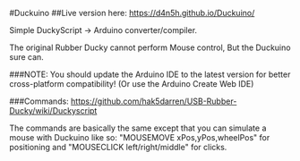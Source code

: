 #Duckuino
##Live version here: https://d4n5h.github.io/Duckuino/

Simple DuckyScript -> Arduino converter/compiler.

The original Rubber Ducky cannot perform Mouse control, But the Duckuino sure can.

###NOTE: You should update the Arduino IDE to the latest version for better cross-platform compatibility! (Or use the Arduino Create Web IDE)

###Commands:
https://github.com/hak5darren/USB-Rubber-Ducky/wiki/Duckyscript

The commands are basically the same except that you can simulate a mouse with Duckuino like so:
"MOUSEMOVE xPos,yPos,wheelPos" for positioning and "MOUSECLICK left/right/middle" for clicks.
